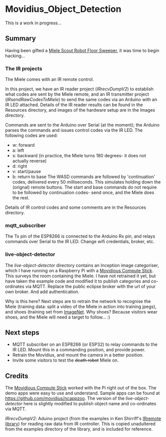 # Movidius_Object_Detection
This is a work in progress...

## Summary
Having been gifted a [Miele Scout Robot Floor Sweeper](https://www.miele.ie/domestic/robot-vacuum-cleaner-2750.htm), it was time to begin hacking...

### The IR projects
The Miele comes with an IR remote control. 

In this project, we have an IR reader project (*IRrecvDumpV2*) to establish what codes are sent by the Miele remote, and an IR transmitter project (*IRsendRawCodesToMiele*) to send the same codes via an Arduino with an IR LED attached. Details of the IR reader results can be found in the Resources directory, and images of the hardware setup are in the Images directory.

Commands are sent to the Arduino over Serial (at the moment); the Arduino parses the commands and issues control codes via the IR LED. The following codes are used:
* w: forward
* a: left
* s: backward (in practice, the Miele turns 180 degrees- it does not actually reverse)
* d: right
* v: start/pause
* b: return to base
The WASD commands are followed by 'continuation' codes, delivered every 50 milliseconds. This simulates holding down the (orignal) remote buttons. The start and base commands do not require to be followed by continuation codes- send once, and the Miele does the rest.

Details of IR control codes and some comments are in the Resources directory.

### mqtt_subscriber
The Tx pin of the ESP8266 is connected to the Arduino Rx pin, and relays commands over Serial to the IR LED.
Change wifi credentials, broker, etc.

### live-object-detector
The *live-object-detector* directory contains an Inception image categoriser, which I have running on a Raspberry Pi with a [Movidious Compute Stick](https://software.intel.com/en-us/neural-compute-stick). This surveys the room containing the Miele. I have not retrained it yet, but have taken the example code and modified it to publish categories and co-ordinates via MQTT. Replace the public eclipse broker with the url of your own broker. And add authentication. 

Why is this here? Next steps are to retrain the network to recognise the Miele (training data: split a video of the Miele in action into training jpegs), and shoes (training set from [ImageNet](http://image-net.org/synset?wnid=n04199027#). Why shoes? Because visitors wear shoes, and the Miele will need a target to follow... :)

## Next steps
* MQTT subscriber on an ESP8266 (or ESP32) to relay commands to the IR LED. Mount this in a commanding position, and provide power.
* Retrain the Movidius, and mount the camera in a better position.
* Invite some visitors to test the ~~death robot~~ Miele on.

## Credits
The [Movidious Compute Stick](https://software.intel.com/en-us/neural-compute-stick) worked with the Pi right out of the box.
The demo apps were easy to use and understand. Sample apps can be found at https://github.com/movidius/ncappzoo.
The version of the *live-object-detector* here is slightly modified to publish object name and co-ordinates via MQTT.

*IRrecvDumpV2*: Aduino project (from the examples in Ken Shirriff's [IRremote library](https://github.com/z3t0/Arduino-IRremote)) for reading raw data from IR controller. This is copied unadultered from the examples directory of the library, and is included for reference.


